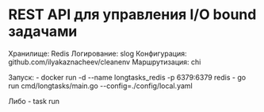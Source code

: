# REST API для управления I/O bound задачами

Хранилище: Redis
Логирование: slog
Конфигурация: github.com/ilyakaznacheev/cleanenv
Маршрутизация: chi

Запуск:
    - docker run -d --name longtasks_redis -p 6379:6379 redis
    - go run cmd/longtasks/main.go --config=./config/local.yaml

Либо
    - task run